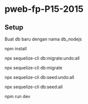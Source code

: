 # pweb-fp-P15-2015

## Setup
Buat db baru dengan nama db_nodejs

npm install

npx sequelize-cli db:migrate:undo:all

npx sequelize-cli db:migrate

npx sequelize-cli db:seed:undo:all

npx sequelize-cli db:seed:all

npm run dev
